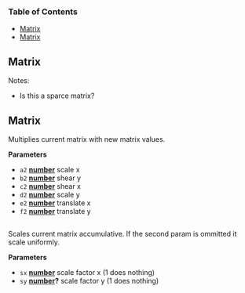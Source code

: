 <!-- Generated by documentation.js. Update this documentation by updating the source code. -->

### Table of Contents

-   [Matrix](#matrix)
-   [Matrix](#matrix-1)

## Matrix

Notes:

-   Is this a sparce matrix?

## Matrix

Multiplies current matrix with new matrix values.

**Parameters**

-   `a2` **[number](https://developer.mozilla.org/en-US/docs/Web/JavaScript/Reference/Global_Objects/Number)** scale x
-   `b2` **[number](https://developer.mozilla.org/en-US/docs/Web/JavaScript/Reference/Global_Objects/Number)** shear y
-   `c2` **[number](https://developer.mozilla.org/en-US/docs/Web/JavaScript/Reference/Global_Objects/Number)** shear x
-   `d2` **[number](https://developer.mozilla.org/en-US/docs/Web/JavaScript/Reference/Global_Objects/Number)** scale y
-   `e2` **[number](https://developer.mozilla.org/en-US/docs/Web/JavaScript/Reference/Global_Objects/Number)** translate x
-   `f2` **[number](https://developer.mozilla.org/en-US/docs/Web/JavaScript/Reference/Global_Objects/Number)** translate y

## 

Scales current matrix accumulative.
If the second param is ommitted it scale uniformly.

**Parameters**

-   `sx` **[number](https://developer.mozilla.org/en-US/docs/Web/JavaScript/Reference/Global_Objects/Number)** scale factor x (1 does nothing)
-   `sy` **[number](https://developer.mozilla.org/en-US/docs/Web/JavaScript/Reference/Global_Objects/Number)?** scale factor y (1 does nothing)

